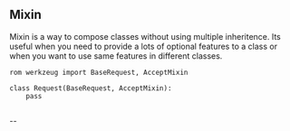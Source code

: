 ## Mixin

Mixin is a way to compose classes without using multiple inheritence. Its useful when you need to provide a lots of optional features to a class or when you want to use same features in different classes.

<pre><code>rom werkzeug import BaseRequest, AcceptMixin

class Request(BaseRequest, AcceptMixin):
    pass
    
</code></pre>

--

